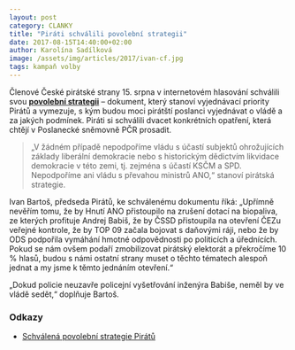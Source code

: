 ```yaml
---
layout: post
category: CLANKY
title: "Piráti schválili povolební strategii"
date: 2017-08-15T14:40:00+02:00
author: Karolína Sadílková
image: /assets/img/articles/2017/ivan-cf.jpg
tags: kampaň volby
---
```


Členové České pirátské strany 15. srpna v internetovém hlasování schválili svou **[povolební strategii](/program/psp2017/povolebni-strategie/)** – dokument, který stanoví vyjednávací priority Pirátů a vymezuje, s kým budou moci pirátští poslanci vyjednávat o vládě a za jakých podmínek. Piráti si schválili dvacet konkrétních opatření, která chtějí v Poslanecké sněmovně PČR prosadit. 
 
> „V žádném případě nepodpoříme vládu s účastí subjektů ohrožujících základy liberální demokracie nebo s historickým dědictvím likvidace demokracie v této zemi, tj. zejména s účastí KSČM a SPD. Nepodpoříme ani vládu s převahou ministrů ANO,“ stanoví pirátská strategie. 
 
Ivan Bartoš, předseda Pirátů, ke schválenému dokumentu říká: „Upřímně nevěřím tomu, že by Hnutí ANO přistoupilo na zrušení dotací na biopaliva, ze kterých profituje Andrej Babiš, že by ČSSD přistoupila na otevření ČEZu veřejné kontrole, že by TOP 09 začala bojovat s daňovými ráji, nebo že by ODS podpořila vymáhání hmotné odpovědnosti po politicích a úřednících. Pokud se nám ovšem podaří zmobilizovat pirátský elektorát a překročíme 10 % hlasů, budou s námi ostatní strany muset o těchto tématech alespoň jednat a my jsme k těmto jednáním otevření.“
 
„Dokud policie neuzavře policejní vyšetřování inženýra Babiše, neměl by ve vládě sedět,“ doplňuje Bartoš. 
 
### Odkazy

* [Schválená povolební strategie Pirátů](https://www.pirati.cz/program/psp2017/povolebni-strategie/)
